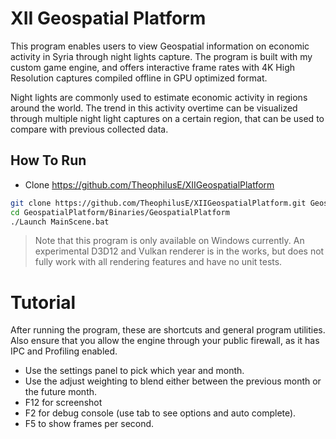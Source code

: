 # XII Geospatial Platform

This program enables users to view Geospatial information on economic activity in Syria through night lights capture. The program is built with my custom game engine, and offers interactive frame rates with 4K High Resolution captures compiled offline in GPU optimized format.

Night lights are commonly used to estimate economic activity in regions around the world. The trend in this activity overtime can be visualized through multiple night light captures on a certain region, that can be used to compare with previous collected data.

## How To Run

- Clone https://github.com/TheophilusE/XIIGeospatialPlatform

```bash
git clone https://github.com/TheophilusE/XIIGeospatialPlatform.git GeospatialPlatform
cd GeospatialPlatform/Binaries/GeospatialPlatform
./Launch MainScene.bat
```

> Note that this program is only available on Windows currently. An experimental D3D12 and Vulkan renderer is in the works, but does not fully work with all rendering features and have no unit tests.

# Tutorial

After running the program, these are shortcuts and general program utilities. Also ensure that you allow the engine through your public firewall, as it has IPC and Profiling enabled.

- Use the settings panel to pick which year and month.
- Use the adjust weighting to blend either between the previous month or the future month.
- F12 for screenshot
- F2 for debug console (use tab to see options and auto complete).
- F5 to show frames per second.
